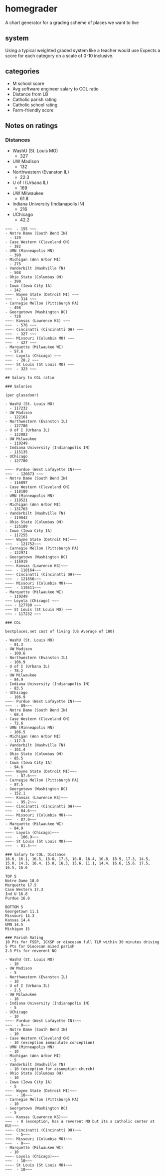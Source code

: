 # homegrader

A chart generator for a grading scheme of places we want to live

## system

Using a typical weighted graded system like a teacher would use
Expects a score for each category on a scale of 0-10 inclusive. 

## categories

- M school score 
- Avg software engineer salary to COL ratio
- Distance from LB
- Catholic parish rating
- Catholic school rating
- Farm-friendly score

## Notes on ratings

### Distances

- WashU (St. Louis MO)
  - 327
- UW Madison
  - 132
- Northwestern (Evanston IL)
  - 22.3
- U of I (Urbana IL)
  - 169
- UW Milwaukee
  - 61.8
- Indiana University (Indianapolis IN)
  - 216
- UChicago
  - 42.2

~~~- Purdue (West Lafayette IN) ~~~
~~~  - 155 ~~~
- Notre Dame (South Bend IN)
  - 129
- Case Western (Cleveland OH)
  - 382
- UMN (Minneapolis MN)
  - 390
- Michigan (Ann Arbor MI)
  - 275
- Vanderbilt (Nashville TN)
  - 508
- Ohio State (Columbus OH)
  - 390
- Iowa (Iowa City IA)
  - 242
~~~- Wayne State (Detroit MI) ~~~
~~~  - 314 ~~~
- Carnegie Mellon (Pittsburgh PA)
  - 498
- Georgetown (Washington DC)
  - 728
~~~- Kansas (Lawrence KS) ~~~
~~~  - 576 ~~~
~~~- Cincinatti (Cincinatti OH) ~~~
~~~  - 327 ~~~
~~~- Missouri (Columbia MO) ~~~
~~~  - 427 ~~~
- Marquette (Milwaukee WI)
  - 57.6
~~~- Loyola (Chicago) ~~~
~~~  - 28.2 ~~~
~~~- St Louis (St Louis MO) ~~~
~~~  - 323 ~~~

## Salary to COL ratio

### Salaries

(per glassdoor)

- WashU (St. Louis MO)
  - 117232
- UW Madison
  - 122161
- Northwestern (Evanston IL)
  - 127780
- U of I (Urbana IL)
  - 122083
- UW Milwaukee
  - 119249
- Indiana University (Indianapolis IN)
  - 115135
- UChicago
  - 127780

~~~- Purdue (West Lafayette IN)~~~
~~~  - 120873 ~~~
- Notre Dame (South Bend IN)
  - 116897
- Case Western (Cleveland OH)
  - 118180
- UMN (Minneapolis MN)
  - 118521
- Michigan (Ann Arbor MI)
  - 131763
- Vanderbilt (Nashville TN)
  - 119042
- Ohio State (Columbus OH)
  - 125189
- Iowa (Iowa City IA)
  - 117255
~~~- Wayne State (Detroit MI)~~~
~~~  - 121752~~~
- Carnegie Mellon (Pittsburgh PA)
  - 122971
- Georgetown (Washington DC)
  - 116919
~~~- Kansas (Lawrence KS)~~~
~~~  - 118164~~~
~~~- Cincinatti (Cincinatti OH)~~~
~~~  - 121856~~~
~~~- Missouri (Columbia MO)~~~
~~~  - 119411~~~
- Marquette (Milwaukee WI)
  - 119249
~~~ Loyola (Chicago) ~~~
~~~ - 127780 ~~~
~~~ St Louis (St Louis MO) ~~~
~~~ - 117232 ~~~

### COL

bestplaces.net cost of living (US Average of 100)

- WashU (St. Louis MO)
  - 81.3
- UW Madison
  - 100.6
- Northwestern (Evanston IL)
  - 106.9
- U of I (Urbana IL)
  - 78.2
- UW Milwaukee
  - 84.9
- Indiana University (Indianapolis IN)
  - 83.5
- UChicago
  - 106.9
~~~- Purdue (West Lafayette IN)~~~
~~~  - 89~~~
- Notre Dame (South Bend IN)
  - 68.4
- Case Western (Cleveland OH)
  - 72.6
- UMN (Minneapolis MN)
  - 106.5
- Michigan (Ann Arbor MI)
  - 117.5
- Vanderbilt (Nashville TN)
  - 101.4
- Ohio State (Columbus OH)
  - 85.5
- Iowa (Iowa City IA)
  - 94.6
~~~- Wayne State (Detroit MI)~~~
~~~  - 87.6~~~
- Carnegie Mellon (Pittsburgh PA)
  - 87.5
- Georgetown (Washington DC)
  - 152.1
~~~- Kansas (Lawrence KS)~~~
~~~  - 95.2~~~
~~~- Cincinatti (Cincinatti OH)~~~
~~~  - 84.6~~~
~~~- Missouri (Columbia MO)~~~
~~~  - 87.9~~~
- Marquette (Milwaukee WI)
  - 84.9
~~~- Loyola (Chicago)~~~
~~~  - 106.9~~~
~~~- St Louis (St Louis MO)~~~
~~~  - 81.3~~~

### Salary to COL, Distance
16.6, 16.1, 16.5, 18.0, 17.5, 16.8, 16.4, 16.8, 18.9, 17.3, 14.5, 15.0, 14.3, 16.4, 15.8, 16.3, 15.6, 11.1, 14.4, 16.6, 15.6. 17.5, 16.5, 16.6

TOP 5
Notre Dame 18.0
Marquette 17.5
Case Western 17.3
Ind U 16.8
Purdue 16.8

BOTTOM 5
Georgetown 11.1
Missouri 14.3
Kansas 14.4
UMN 14.5
Michigan 15

### Parish Rating
10 Pts for FSSP, ICKSP or diocesan full TLM within 30 minutes driving
5 Pts for Diocesan mixed parish
2.5 Pts for reverent NO

- WashU (St. Louis MO)
  - 10
- UW Madison
  - 5
- Northwestern (Evanston IL)
  - 10
- U of I (Urbana IL)
  - 2.5
- UW Milwaukee
  - 10
- Indiana University (Indianapolis IN)
  - 5
- UChicago
  - 10
~~~- Purdue (West Lafayette IN)~~~
~~~  - 0~~~
- Notre Dame (South Bend IN)
  - 10
- Case Western (Cleveland OH)
  - 10 (exception immaculate conception)
- UMN (Minneapolis MN)
  - 10
- Michigan (Ann Arbor MI)
  - 5
- Vanderbilt (Nashville TN)
  - 10 (exception for assumption church)
- Ohio State (Columbus OH)
  - 10
- Iowa (Iowa City IA)
  - 5
~~~- Wayne State (Detroit MI)~~~
~~~  - 10~~~
- Carnegie Mellon (Pittsburgh PA)
  - 10
- Georgetown (Washington DC)
  - 5
~~~- Kansas (Lawrence KS)~~~
~~~  - 0 (exception, has a reverent NO but its a catholic center at KU)~~~
~~~- Cincinatti (Cincinatti OH)~~~
~~~  - 5~~~
~~~- Missouri (Columbia MO)~~~
~~~  - 0~~~
- Marquette (Milwaukee WI)
  - 10
~~~- Loyola (Chicago)~~~
~~~  - 10~~~
~~~- St Louis (St Louis MO)~~~
~~~  - 10~~~